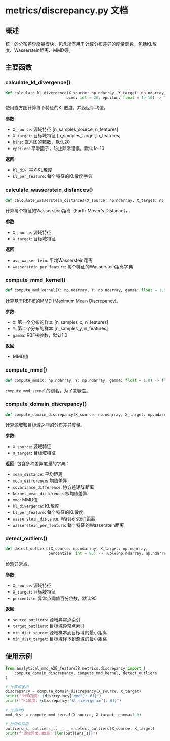 # metrics/discrepancy.py 文档

## 概述

统一的分布差异度量模块，包含所有用于计算分布差异的度量函数，包括KL散度、Wasserstein距离、MMD等。

## 主要函数

### calculate_kl_divergence()

```python
def calculate_kl_divergence(X_source: np.ndarray, X_target: np.ndarray, 
                           bins: int = 20, epsilon: float = 1e-10) -> Tuple[float, Dict[str, float]]:
```

使用直方图计算每个特征的KL散度，并返回平均值。

**参数:**
- `X_source`: 源域特征 [n_samples_source, n_features]
- `X_target`: 目标域特征 [n_samples_target, n_features]
- `bins`: 直方图的箱数，默认20
- `epsilon`: 平滑因子，防止除零错误，默认1e-10

**返回:**
- `kl_div`: 平均KL散度
- `kl_per_feature`: 每个特征的KL散度字典

### calculate_wasserstein_distances()

```python
def calculate_wasserstein_distances(X_source: np.ndarray, X_target: np.ndarray) -> Tuple[float, Dict[str, float]]:
```

计算每个特征的Wasserstein距离（Earth Mover's Distance）。

**参数:**
- `X_source`: 源域特征
- `X_target`: 目标域特征

**返回:**
- `avg_wasserstein`: 平均Wasserstein距离
- `wasserstein_per_feature`: 每个特征的Wasserstein距离字典

### compute_mmd_kernel()

```python
def compute_mmd_kernel(X: np.ndarray, Y: np.ndarray, gamma: float = 1.0) -> float:
```

计算基于RBF核的MMD (Maximum Mean Discrepancy)。

**参数:**
- `X`: 第一个分布的样本 [n_samples_x, n_features]
- `Y`: 第二个分布的样本 [n_samples_y, n_features]
- `gamma`: RBF核参数，默认1.0

**返回:**
- MMD值

### compute_mmd()

```python
def compute_mmd(X: np.ndarray, Y: np.ndarray, gamma: float = 1.0) -> float:
```

`compute_mmd_kernel`的别名，为了兼容性。

### compute_domain_discrepancy()

```python
def compute_domain_discrepancy(X_source: np.ndarray, X_target: np.ndarray) -> Dict[str, Any]:
```

计算源域和目标域之间的分布差异度量。

**参数:**
- `X_source`: 源域特征
- `X_target`: 目标域特征

**返回:**
包含多种差异度量的字典：
- `mean_distance`: 平均距离
- `mean_difference`: 均值差异
- `covariance_difference`: 协方差矩阵距离
- `kernel_mean_difference`: 核均值差异
- `mmd`: MMD值
- `kl_divergence`: KL散度
- `kl_per_feature`: 每个特征的KL散度
- `wasserstein_distance`: Wasserstein距离
- `wasserstein_per_feature`: 每个特征的Wasserstein距离

### detect_outliers()

```python
def detect_outliers(X_source: np.ndarray, X_target: np.ndarray, 
                   percentile: int = 95) -> Tuple[np.ndarray, np.ndarray, np.ndarray, np.ndarray]:
```

检测异常点。

**参数:**
- `X_source`: 源域特征
- `X_target`: 目标域特征
- `percentile`: 异常点阈值百分位数，默认95

**返回:**
- `source_outliers`: 源域异常点索引
- `target_outliers`: 目标域异常点索引
- `min_dist_source`: 源域样本到目标域的最小距离
- `min_dist_target`: 目标域样本到源域的最小距离

## 使用示例

```python
from analytical_mmd_A2B_feature58.metrics.discrepancy import (
    compute_domain_discrepancy, compute_mmd_kernel, detect_outliers
)

# 计算域差距
discrepancy = compute_domain_discrepancy(X_source, X_target)
print(f"MMD距离: {discrepancy['mmd']:.6f}")
print(f"KL散度: {discrepancy['kl_divergence']:.6f}")

# 计算MMD
mmd_dist = compute_mmd_kernel(X_source, X_target, gamma=1.0)

# 检测异常值
outliers_s, outliers_t, _, _ = detect_outliers(X_source, X_target)
print(f"源域异常点数量: {len(outliers_s)}")
``` 